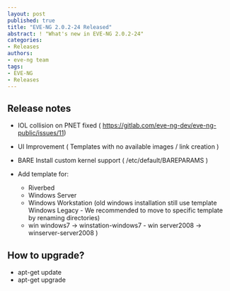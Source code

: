 ```yaml
---
layout: post
published: true
title: "EVE-NG 2.0.2-24 Released"
abstract: ! "What's new in EVE-NG 2.0.2-24"
categories:
- Releases
authors:
- eve-ng team
tags:
- EVE-NG
- Releases
---
```


## Release notes

* IOL collision on PNET fixed ( https://gitlab.com/eve-ng-dev/eve-ng-public/issues/11)
* UI Improvement ( Templates with no available images / link creation )
* BARE Install custom kernel support ( /etc/default/BAREPARAMS )

* Add template for:
    - Riverbed
    - Windows Server
    - Windows Workstation (old windows installation still use template Windows Legacy - We recommended to move to specific template by renaming directories)  
     - win windows7  ->  winstation-windows7
      - win server2008 -> winserver-server2008 ) 

## How to upgrade?

* apt-get update
* apt-get upgrade

